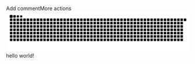 <picture>Add commentMore actions
  <source media="(prefers-color-scheme: dark)" srcset="https://raw.githubusercontent.com/loveyu233/loveyu233/output/github-contribution-grid-snake-dark.svg">
  <source media="(prefers-color-scheme: light)" srcset="https://raw.githubusercontent.com/loveyu233/loveyu233/output/github-contribution-grid-snake.svg">
  <img alt="github contribution grid snake animation" src="https://raw.githubusercontent.com/loveyu233/loveyu233/output/github-contribution-grid-snake.svg">
  hello world!
</picture>

